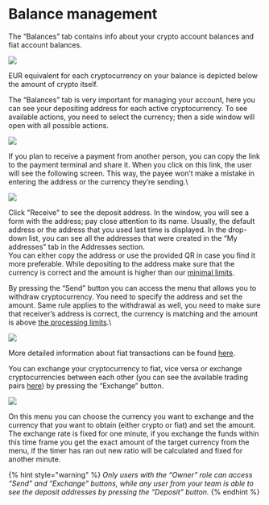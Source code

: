 # Balance management

The “Balances” tab contains info about your crypto account balances and fiat account balances.

![](https://lh6.googleusercontent.com/pmfro7TtRs7RdpqfIjmcteGnPYTGzujvN_GGkWdGDhvs0uhaD53m_XKJr-jRQf4CCh8IM9Uu-tQDL0ounmdzixX409Yx111dK5nYTMAWsuzSHQsRIfqw_Kb9yHay_CbrmDxf5ZkD)

EUR equivalent for each cryptocurrency on your balance is depicted below the amount of crypto itself.

The “Balances” tab is very important for managing your account, here you can see your depositing address for each active cryptocurrency. To see available actions, you need to select the currency; then a side window will open with all possible actions.

![](https://lh3.googleusercontent.com/rGqM4\_ZZmgAfZ688cRJ4QvsBBtaKOfQfezueD595IFJ5qXQC0SMyowOhxwpbHvqUuvYOo6W0kMBozMkuF8XP0QfG-bknDLJmYeXDnEdtCXLn2Yl6tNbXppSzYBf-aoBXf3enhhWc)

If you plan to receive a payment from another person, you can copy the link to the payment terminal and share it. When you click on this link, the user will see the following screen. This way, the payee won’t make a mistake in entering the address or the currency they’re sending.\


![](https://lh4.googleusercontent.com/7vxO42kJ6U7P6x0cca7NVYrnAqj4TgI4MCCXV8PAQtLw4N-\_NZavITyFPL5BzXoYT1z84GtrDl8jhnm7goylHbwrRgRseVUX746kdC63blKtL7KNxQ14d4bAPztbzl5sxV5wHgfa)

Click "Receive" to see the deposit address. In the window, you will see a form with the address; pay close attention to its name. Usually, the default address or the address that you used last time is displayed. In the drop-down list, you can see all the addresses that were created in the “My addresses” tab in the Addresses section.\
You can either copy the address or use the provided QR in case you find it more preferable. While depositing to the address make sure that the currency is correct and the amount is higher than our [minimal limits](../confirmations-and-limits.md).

By pressing the “Send” button you can access the menu that allows you to withdraw cryptocurrency. You need to specify the address and set the amount. Same rule applies to the withdrawal as well, you need to make sure that receiver’s address is correct, the currency is matching and the amount is above [the processing limits](../confirmations-and-limits.md).\


![](https://lh4.googleusercontent.com/uwu1yAOoeFYuCmnhlQH_t8F6CbJekGGmtiLx-u-FVfqs1sors6FeFdidI4LeWJMBoMKkA-QZ1J21xtmqx-baogjjZUhGZtWiIqgia139c3Afxz_F0OAlCpSSj4BtXA-vF2ybogXc)

More detailed information about fiat transactions can be found [here](bank-accounts-and-fiat-transactions.md).

You can exchange your cryptocurrency to fiat, vice versa or exchange cryptocurrencies between each other (you can see the available trading pairs [here](../)) by pressing the “Exchange” button.

![](<../.gitbook/assets/3 (2).png>)

On this menu you can choose the currency you want to exchange and the currency that you want to obtain (either crypto or fiat) and set the amount. The exchange rate is fixed for one minute, if you exchange the funds within this time frame you get the exact amount of the target currency from the menu, if the timer has ran out new ratio will be calculated and fixed for another minute.

{% hint style="warning" %}
_Only users with the “Owner” role can access “Send” and “Exchange” buttons, while any user from your team is able to see the deposit addresses by pressing the “Deposit” button._
{% endhint %}
